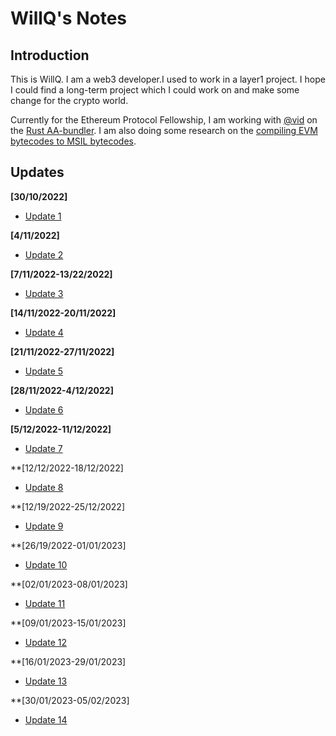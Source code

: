 # WillQ's Notes

## Introduction
This is WillQ. I am a web3 developer.I used to work in a layer1 project. 
I hope I could find a long-term project which I could work on and make some change for the
crypto world. 

Currently for the Ethereum Protocol Fellowship, I am working with [@vid](https://github.com/Vid201) on the [Rust AA-bundler](https://github.com/Vid201/aa-bundler).
I am also doing some research on the [compiling EVM bytecodes to MSIL bytecodes](https://github.com/NethermindEth/nethermind/pull/3888).

## Updates

**[30/10/2022]**
- [Update 1](https://hackmd.io/@WillQ/B1ecgHC4i)

**[4/11/2022]**
- [Update 2](https://hackmd.io/@WillQ/H19FwIyHj)

**[7/11/2022-13/22/2022]**
- [Update 3](https://hackmd.io/@WillQ/BJc2-CKSj)

**[14/11/2022-20/11/2022]**
- [Update 4](https://hackmd.io/@WillQ/BkolpDxLi)

**[21/11/2022-27/11/2022]**
- [Update 5](https://hackmd.io/@WillQ/SJ-krWzwi)

**[28/11/2022-4/12/2022]**
- [Update 6](https://hackmd.io/@WillQ/Syn6sujvi)

**[5/12/2022-11/12/2022]**
- [Update 7](https://hackmd.io/@WillQ/B1eWz_rOs)

**[12/12/2022-18/12/2022]
- [Update 8](https://hackmd.io/@WillQ/SyW8X5BOo)

**[12/19/2022-25/12/2022]
- [Update 9](https://hackmd.io/@WillQ/BkeJcnk5s)

**[26/19/2022-01/01/2023]
- [Update 10](https://hackmd.io/@WillQ/rJhbTnJqj)

**[02/01/2023-08/01/2023]
- [Update 11](https://hackmd.io/@WillQ/S1nNjeYcs)

**[09/01/2023-15/01/2023]
- [Update 12](https://hackmd.io/@WillQ/ryFCaOzsi)

**[16/01/2023-29/01/2023]
- [Update 13](https://hackmd.io/@WillQ/BJnthjEno)

**[30/01/2023-05/02/2023]
- [Update 14](https://hackmd.io/@WillQ/H12ry503s)